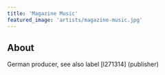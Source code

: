 ```yaml
---
title: 'Magazine Music'
featured_image: 'artists/magazine-music.jpg'
---
```


## About

German producer, see also label [l271314] (publisher)
